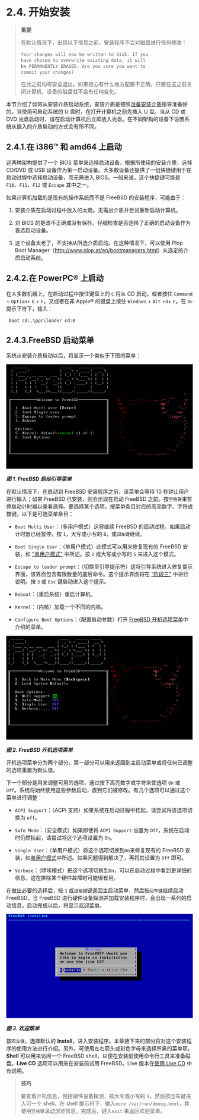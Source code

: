 # 2.4. 开始安装

> **重要**
>
> 在默认情况下，出现以下信息之前，安装程序不会对磁盘进行任何修改：
>
> ```
> Your changes will now be written to disk. If you
>have chosen to overwrite existing data, it will
>be PERMANENTLY ERASED. Are you sure you want to
>commit your changes?
>```
>
> 在此之前均可安全退出。如果担心有什么地方配置不正确，只要在这之前关闭计算机，设备的磁盘就不会有任何变化。

本节介绍了如何从安装介质启动系统，安装介质是按照[准备安装介质](https://docs.freebsd.org/en/books/handbook/bsdinstall/#bsdinstall-installation-media)指导准备好的。当使用可启动系统的 U 盘时，在打开计算机之前先插入 U 盘。当从 CD 或 DVD 光盘启动时，请在启动计算机后立即放入光盘。在不同架构的设备下设置系统从插入的介质启动的方式会有所不同。

## 2.4.1.在 i386™ 和 amd64 上启动

这两种架构提供了一个 BIOS 菜单来选择启动设备。根据所使用的安装介质，选择 CD/DVD 或 USB 设备作为第一启动设备。大多数设备还提供了一组快捷键用于在启动过程中选择启动设备，而无需进入 BIOS。一般来说，这个快捷键可能是 `F10`、`F11`、`F12` 或 `Escape` 其中之一。

如果计算机加载的是现有的操作系统而不是 FreeBSD 的安装程序，可能由于：

  1. 安装介质在启动过程中放入的太晚。无需出介质并尝试重新启动计算机。

  2. 对 BIOS 的更改不正确或没有保存。仔细检查是否选择了正确的启动设备作为首选启动设备。

  3. 这个设备太老了，不支持从所选介质启动。在这种情况下，可以使用 Plop Boot Manager（<http://www.plop.at/en/bootmanagers.html>）从选定的介质启动系统。

## 2.4.2.在 PowerPC® 上启动

在大多数机器上，在启动过程中按住键盘上的 `C` 将从 CD 启动。或者按住 `Command` + `Option`+ `O` + `F`，又或者在非 Apple® 的键盘上按住 `Windows` + `Alt` +`O`+ `F`。在 `0>` 提示下符下，输入：

```
 boot cd:,\ppc\loader cd:0
```

## 2.4.3.FreeBSD 启动菜单

系统从安装介质启动以后，将显示一个类似于下图的菜单：

![](../.gitbook/assets/1.png)

***图 1. FreeBSD 启动引导菜单***

在默认情况下，在启动到 FreeBSD 安装程序之前，该菜单会等待 10 秒钟让用户进行输入；如果 FreeBSD 已安装，则会出现在启动 FreeBSD 之前。按`空格键`来暂停启动计时器以查看选择。要选择某个选项，按菜单条目对应的高亮数字、字符或按键。以下是可选菜单条目：

- `Boot Multi User`：（多用户模式）这将继续 FreeBSD 的启动过程。如果启动计时器已经暂停，按 `1`，大写或小写的 `B`，或`回车键`继续。

- `Boot Single User`：（单用户模式）此模式可以用来修复现有的 FreeBSD 安装，如 ["单用户模式"](https://docs.freebsd.org/en/books/handbook/boot/index.html#boot-singleuser) 中所述。按 `2` 或大写或小写的 `S` 来进入这个模式。

- `Escape to loader prompt`：（切换至引导提示符）这将引导系统进入修复提示界面，该界面包含有限数量的底层命令。这个提示界面将在 [“阶段三”](https://docs.freebsd.org/en/books/handbook/boot/index.html#boot-loader) 中进行说明。按 `3` 或 `Esc` 键启动进入这个提示。

- `Reboot`：（重启系统）重启计算机。

- `Kernel`：（内核）加载一个不同的内核。

- `Configure Boot Options`：（配置启动参数）打开 [FreeBSD 开机选项菜单](https://docs.freebsd.org/en/books/handbook/book/#bsdinstall-boot-options-menu)中介绍的菜单。

![](../.gitbook/assets/2.png)

***图 2. FreeBSD 开机选项菜单***

开机选项菜单分为两个部分。第一部分可以用来返回到主启动菜单或将任何已调整的选项重置为默认值。

下一个部分是用来调整可用的选项，通过按下高亮数字或字符来使选项 `On` 或 `Off`。系统将始终使用这些参数启动，直到它们被修改。有几个选项可以通过这个菜单进行调整：

- `ACPI Support`：（ACPI 支持）如果系统在启动过程中挂起，请尝试将该选项切换为 `off`。

- `Safe Mode`：（安全模式）如果即使将 `ACPI Support` 设置为 `Off`，系统在启动时仍然挂起，请尝试将这个选项设置为 `On`。

- `Single User`：（单用户模式）将这个选项切换到`On`来修复现有的 FreeBSD 安装，如[单用户模式](https://docs.freebsd.org/en/books/handbook/boot/index.html#boot-singleuser)中所述。如果问题得到解决了，再将其设置为 `Off` 即可。

- `Verbose`：（啰嗦模式）把这个选项切换到`On`，可以在启动过程中看到更详细的信息。这在排除某个硬件故障时可能很有用。

在做出必要的选择后，按 `1` 或`退格键`键返回主启动菜单，然后按`回车键`继续启动 FreeBSD。当 FreeBSD 进行硬件设备探测并加载安装程序时，会出现一系列的启动信息。启动完成以后，将显示[欢迎菜单](https://docs.freebsd.org/en/books/handbook/book/#bsdinstall-choose-mode)。

![](../.gitbook/assets/3.png)

***图 3. 欢迎菜单***

按`回车键`，选择默认的 **Install**，进入安装程序。本章接下来的部分将对这个安装程序的使用方法进行介绍。另外，可使用左右箭头或彩色字母来选择所需的菜单项。**Shell** 可以用来访问一个 FreeBSD shell，以便在安装前使用命令行工具来准备磁盘。**Live CD** 选项可以用来在安装前试用 FreeBSD。Live 版本在[使用 Live CD](https://docs.freebsd.org/en/books/handbook/book/#using-live-cd) 中有说明。

>**技巧**
>
>要查看开机信息，包括硬件设备探测，按大写或小写的 `S`，然后按回车键进入可一个 shell。在 shell 提示符下，输入`more /var/run/dmesg.boot`，并使用`空格键`滚动浏览信息。完成后，键入`exit` 来返回欢迎菜单。
